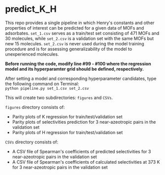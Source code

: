 # predict_K_H

This repo provides a single pipeline in which Henry's constants and other properties of interest can be predicted for a given data of MOFs and adsorbates. `set_1.csv` serves as a train/test set consisting of 471 MOFs and 30 molecules, while `set_2.csv` is a validation set with the same MOFs but new 15 molecules. `set_2.csv` is never used during the model training procedure and is for assessing generalizability of the model to unexperienced molecules.

**Before running the code, modify line #99 - #100 where the regression model and its hyperparamter grid should be defined, respectively.**

After setting a model and corresponding hyperparameter candidates, type the following command on Terminal:  
`python pipeline.py set_1.csv set_2.csv`

This will create two subdirectories: `figures` and `CSVs`.

`figures` directory consists of:
- Parity plots of K regression for train/test/validation set
- Parity plots of selectivities prediction for 3 near-azeotropic pairs in the validation set
- Parity plots of H regression for train/test/validation set

`CSVs` directory consists of: 
- A CSV file of Spearman's coefficients of predicted selectivities for 3 near-azeotropic pairs in the validation set
- A CSV file of Spearman's coefficients of calculated selectivities at 373 K for 3 near-azeotropic pairs in the validation set
